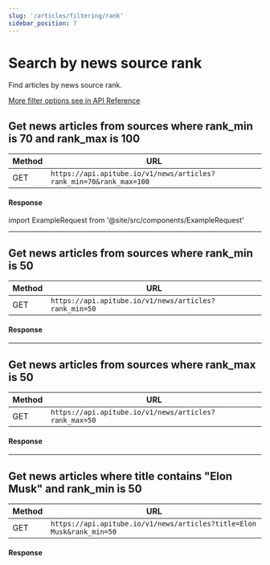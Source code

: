 ```yaml
---
slug: '/articles/filtering/rank'
sidebar_position: 7
---
```


# Search by news source rank

Find articles by news source rank.

[More filter options see in API Reference](/api-reference/get-articles)

## Get news articles from sources where rank_min is 70 and rank_max is 100

| Method | URL                                                            |
|--------|----------------------------------------------------------------|
| GET    | `https://api.apitube.io/v1/news/articles?rank_min=70&rank_max=100` |

#### Response
import ExampleRequest from '@site/src/components/ExampleRequest'

<ExampleRequest url="https://api.apitube.io/v1/news/articles?limit=2&rank_min=70&rank_max=100"></ExampleRequest>

---

## Get news articles from sources where rank_min is 50

| Method | URL                                               |
|--------|---------------------------------------------------|
| GET    | `https://api.apitube.io/v1/news/articles?rank_min=50` |

#### Response

<ExampleRequest url="https://api.apitube.io/v1/news/articles?limit=2&rank_min=50"></ExampleRequest>

---

## Get news articles from sources where rank_max is 50

| Method | URL                                               |
|--------|---------------------------------------------------|
| GET    | `https://api.apitube.io/v1/news/articles?rank_max=50` |

#### Response

<ExampleRequest url="https://api.apitube.io/v1/news/articles?limit=2&rank_max=50"></ExampleRequest>

---

## Get news articles where title contains "Elon Musk" and rank_min is 50

| Method | URL                                                               |
|--------|-------------------------------------------------------------------|
| GET    | `https://api.apitube.io/v1/news/articles?title=Elon Musk&rank_min=50` |

#### Response

<ExampleRequest url="https://api.apitube.io/v1/news/articles?limit=2&title=Elon Musk&rank_min=50"></ExampleRequest>
